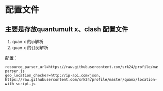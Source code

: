 # 配置文件

## 主要是存放quantumult x、clash 配置文件

1. quan x 的ip解析
2. quan x 的订阅解析

配置：

```
resource_parser_url=https://raw.githubusercontent.com/srk24/profile/master/quanx/resource-parser.js
geo_location_checker=http://ip-api.com/json, https://raw.githubusercontent.com/srk24/profile/master/quanx/location-with-script.js
```
